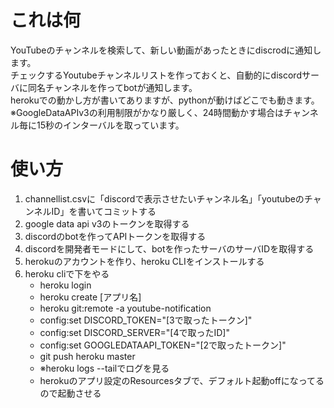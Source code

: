 # これは何
YouTubeのチャンネルを検索して、新しい動画があったときにdiscrodに通知します。  
チェックするYoutubeチャンネルリストを作っておくと、自動的にdiscordサーバに同名チャンネルを作ってbotが通知します。  
herokuでの動かし方が書いてありますが、pythonが動けばどこでも動きます。  
※GoogleDataAPIv3の利用制限がかなり厳しく、24時間動かす場合はチャンネル毎に15秒のインターバルを取っています。

# 使い方
1. channellist.csvに「discordで表示させたいチャンネル名」「youtubeのチャンネルID」を書いてコミットする
2. google data api v3のトークンを取得する
3. discordのbotを作ってAPIトークンを取得する
4. discordを開発者モードにして、botを作ったサーバのサーバIDを取得する
5. herokuのアカウントを作り、heroku CLIをインストールする
6. heroku cliで下をやる
    * heroku login
    * heroku create [アプリ名]
    * heroku git:remote -a youtube-notification
    * config:set DISCORD_TOKEN="[3で取ったトークン]"
    * config:set DISCORD_SERVER="[4で取ったID]"
    * config:set GOOGLEDATAAPI_TOKEN="[2で取ったトークン]"
    * git push heroku master
    * ※heroku logs --tailでログを見る
    * herokuのアプリ設定のResourcesタブで、デフォルト起動offになってるので起動させる
    
